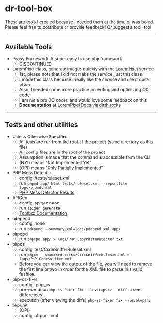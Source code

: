 dr-tool-box
===========

These are tools I created because I needed them at the time or was bored. Please feel free to contribute or provide feedback! Or suggest a tool, too!

------

## Available Tools
- Peasy Framework: A super easy to use php framework
    - DISCONTINUED
- LoremPixel class, generate images quickly with the [LoremPixel](http://lorempixel.com) service
    - 1st, please note that I did not make the service, just this class
    - I made this class becuase I really like the service and use it quite often
    - Also, I needed some more practice on writing and optimizing OO code
    - I am not a pro OO coder, and would love some feedback on this
    - **Documentation** at [LoremPixel Docs via djrth.rocks](http://docs.djrth.rocks/lorem-pixel/)

------

## Tests and other utilities
- Unless Otherwise Specified
    - All tests are run from the root of the project (same directory as this file)
    - All config files are in the root of the project
    - Assumption is made that the command is accessible from the CLI
    - (NYI) means "Not Implemented Yet"
    - (OPI) means "Only Partially Implemented"
- PHP Mess Detector
    - config: /tests/ruleset.xml
    - run `phpmd app/ html tests/ruleset.xml --reportfile logs/phpmd.html`
    - [PHP Mess Detector Results](logs/phpmd.html)
- APIGen
    - config: apigen.neon
    - run `apigen generate`
    - [Toolbox Documentation](docs/)
- pdepend
    - config: none
    - run `pdepend --summary-xml=logs/pdepend.xml app/`
- phpcpd
    - run `phpcpd app/ > logs/PHP_CopyPasteDetector.txt`
- phpcs
    - config: test/CodeSnifferRuleset.xml
    - run `phpcs --standard=tests/CodeSnifferRuleset.xml > logs/PHP_CodeSniffer.xml`
    - Before you can view the output of the file, you will need to remove the first line or two in order for the XML file to parse in a valid fashion.
- php-cs-fixer
    - config: .php_cs
    - pre-execution `php-cs-fixer fix --level=psr2 --diff` to see differences
    - execution (after viewing the diffs) `php-cs-fixer fix --level=psr2`
- phpunit
    - (OPI)
    - config: phpunit.xml
